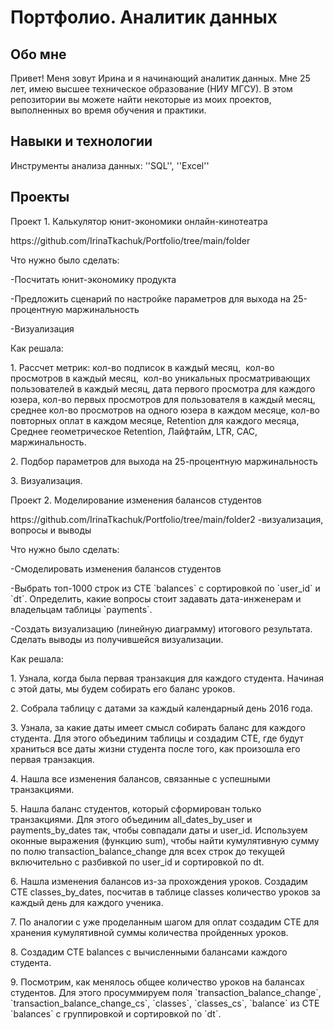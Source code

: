 # Портфолио. Аналитик данных

## Обо мне
Привет! Меня зовут Ирина и я начинающий аналитик данных. Мне 25 лет, имею высшее техническое образование (НИУ МГСУ). В этом репозитории вы можете найти некоторые из моих проектов, выполненных во время обучения и практики.

## Навыки и технологии
Инструменты анализа данных: ''SQL'', ''Excel''

## Проекты
<p>Проект 1. Калькулятор юнит-экономики онлайн-кинотеатра</p>
https://github.com/IrinaTkachuk/Portfolio/tree/main/folder
<p>Что нужно было сделать:
  <p>-Посчитать юнит-экономику продукта
  <p>-Предложить сценарий по настройке параметров для выхода на 25-процентную маржинальность
  <p>-Визуализация
  <p>Как решала:
<p>1. Рассчет метрик: кол-во подписок в каждый месяц,  кол-во просмотров в каждый месяц,  кол-во уникальных просматривающих пользователей в каждый месяц, дата первого просмотра для каждого юзера, кол-во первых просмотров для пользователя в каждый месяц, среднее кол-во просмотров на одного юзера в каждом месяце, кол-во повторных оплат в каждом месяце, Retention для каждого месяца, Среднее геометрическое Retention, Лайфтайм, LTR, CAC, маржинальность.
<p>2. Подбор параметров для выхода на 25-процентную маржинальность
<p>3. Визуализация.
<p>Проект 2. Моделирование изменения балансов студентов</p> 
https://github.com/IrinaTkachuk/Portfolio/tree/main/folder2 -визуализация, вопросы и выводы
<p>Что нужно было сделать:
<p>-Смоделировать изменения балансов студентов
<p>-Выбрать топ-1000 строк из CTE `balances` с сортировкой по `user_id` и `dt`. Определить, какие вопросы стоит задавать дата-инженерам и владельцам таблицы `payments`.
<p>-Создать визуализацию (линейную диаграмму) итогового результата. Сделать выводы из получившейся визуализации.
<p>Как решала:
<p>1. Узнала, когда была первая транзакция для каждого студента. Начиная с этой даты, мы будем собирать его баланс уроков. 
<p>2. Собрала таблицу с датами за каждый календарный день 2016 года.
<p>3. Узнала, за какие даты имеет смысл собирать баланс для каждого студента. Для этого объединим таблицы и создадим CTE, где будут храниться все даты жизни студента после того, как произошла его первая транзакция. 
<p>4. Нашла все изменения балансов, связанные с успешными транзакциями.
<p>5. Нашла баланс студентов, который сформирован только транзакциями. Для этого объединим all_dates_by_user и payments_by_dates так, чтобы совпадали даты и user_id. Используем оконные выражения (функцию sum), чтобы найти кумулятивную сумму по полю transaction_balance_change для всех строк до текущей включительно с разбивкой по user_id и сортировкой по dt. 
<p>6. Нашла изменения балансов из-за прохождения уроков. Создадим CTE classes_by_dates, посчитав в таблице classes количество уроков за каждый день для каждого ученика. 
<p>7. По аналогии с уже проделанным шагом для оплат создадим CTE для хранения кумулятивной суммы количества пройденных уроков. 
<p>8. Создадим CTE balances с вычисленными балансами каждого студента.
<p>9. Посмотрим, как менялось общее количество уроков на балансах студентов. Для этого просуммируем поля `transaction_balance_change`, `transaction_balance_change_cs`, `classes`, `classes_cs`, `balance` из CTE `balances` с группировкой и сортировкой по `dt`.
